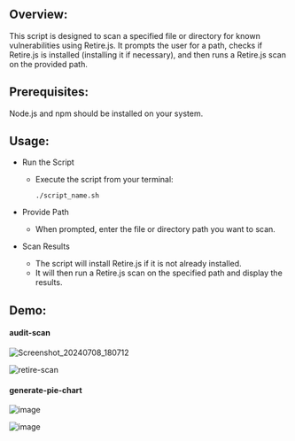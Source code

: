 ## Overview:
This script is designed to scan a specified file or directory for known vulnerabilities using Retire.js. It prompts the user for a path, checks if Retire.js is installed (installing it if necessary), and then runs a Retire.js scan on the provided path.

## Prerequisites:
Node.js and npm should be installed on your system.

## Usage:
- Run the Script
    - Execute the script from your terminal:
      
      ```
      ./script_name.sh
      ```
- Provide Path
    - When prompted, enter the file or directory path you want to scan.
      
- Scan Results
    - The script will install Retire.js if it is not already installed.
    - It will then run a Retire.js scan on the specified path and display the results.
 

## Demo:
#### audit-scan

![Screenshot_20240708_180712](https://github.com/pratiyk/audit-scanner/assets/38837970/d34b163e-f5e6-4ebc-a192-0d7d274d3c65)

![retire-scan](https://github.com/pratiyk/audit-scanner/assets/38837970/23340df5-4833-4537-9563-5bfe1c1831ba)

#### generate-pie-chart

![image](https://github.com/user-attachments/assets/7913cdc0-6176-4abd-869b-f89bf20c3bb9)

![image](https://github.com/user-attachments/assets/0738c87b-4cdd-4a1e-9429-d26d7b5edc8c)


